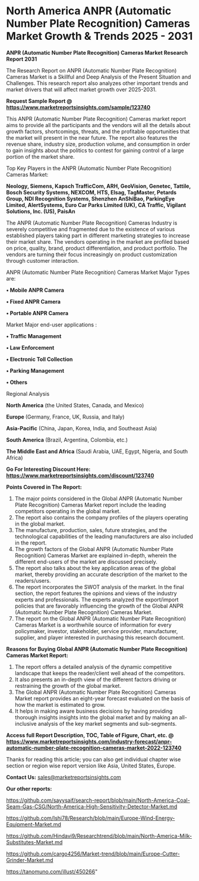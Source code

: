 # North America ANPR (Automatic Number Plate Recognition) Cameras Market Growth & Trends 2025 - 2031

<strong>ANPR (Automatic Number Plate Recognition) Cameras Market Research Report 2031</strong>

The Research Report on ANPR (Automatic Number Plate Recognition) Cameras Market is a Skillful and Deep Analysis of the Present Situation and Challenges. This research report also analyzes other important trends and market drivers that will affect market growth over 2025-2031.

<strong>Request Sample Report @ <a href=https://www.marketreportsinsights.com/sample/123740>https://www.marketreportsinsights.com/sample/123740</a></strong>

This ANPR (Automatic Number Plate Recognition) Cameras market report aims to provide all the participants and the vendors will all the details about growth factors, shortcomings, threats, and the profitable opportunities that the market will present in the near future. The report also features the revenue share, industry size, production volume, and consumption in order to gain insights about the politics to contest for gaining control of a large portion of the market share.

Top Key Players in the ANPR (Automatic Number Plate Recognition) Cameras Market:

<strong>Neology, Siemens, Kapsch TrafficCom, ARH, GeoVision, Genetec, Tattile, Bosch Security Systems, NEXCOM, HTS, Elsag, TagMaster, Petards Group, NDI Recognition Systems, Shenzhen AnShiBao, ParkingEye Limited, AlertSystems, Euro Car Parks Limited (UK), CA Traffic, Vigilant Solutions, Inc. (US), PaisAn</strong>

The ANPR (Automatic Number Plate Recognition) Cameras Industry is severely competitive and fragmented due to the existence of various established players taking part in different marketing strategies to increase their market share. The vendors operating in the market are profiled based on price, quality, brand, product differentiation, and product portfolio. The vendors are turning their focus increasingly on product customization through customer interaction.

ANPR (Automatic Number Plate Recognition) Cameras Market Major Types are:

<strong>• Mobile ANPR Camera

• Fixed ANPR Camera

• Portable ANPR Camera</strong>

Market Major end-user applications :

<strong>• Traffic Management

• Law Enforcement

• Electronic Toll Collection

• Parking Management

• Others</strong>

Regional Analysis

</u><strong><b>North America</b></strong> (the United States, Canada, and Mexico)

<strong><b>Europe </b></strong>(Germany, France, UK, Russia, and Italy)

<strong><b>Asia-Pacific</b></strong> (China, Japan, Korea, India, and Southeast Asia)

<strong><b>South America</b></strong> (Brazil, Argentina, Colombia, etc.)

<strong><b>The Middle East and Africa</b></strong> (Saudi Arabia, UAE, Egypt, Nigeria, and South Africa)

<strong>Go For Interesting Discount Here: <a href=https://www.marketreportsinsights.com/discount/123740>https://www.marketreportsinsights.com/discount/123740</a></strong>

<strong>Points Covered in The Report:</strong>
<ol>
  <li>The major points considered in the Global ANPR (Automatic Number Plate Recognition) Cameras Market report include the leading competitors operating in the global market.</li>
  <li>The report also contains the company profiles of the players operating in the global market.</li>
  <li>The manufacture, production, sales, future strategies, and the technological capabilities of the leading manufacturers are also included in the report.</li>
  <li>The growth factors of the Global ANPR (Automatic Number Plate Recognition) Cameras Market are explained in-depth, wherein the different end-users of the market are discussed precisely.</li>
  <li>The report also talks about the key application areas of the global market, thereby providing an accurate description of the market to the readers/users.</li>
  <li>The report incorporates the SWOT analysis of the market. In the final section, the report features the opinions and views of the industry experts and professionals. The experts analyzed the export/import policies that are favorably influencing the growth of the Global ANPR (Automatic Number Plate Recognition) Cameras Market.</li>
  <li>The report on the Global ANPR (Automatic Number Plate Recognition) Cameras Market is a worthwhile source of information for every policymaker, investor, stakeholder, service provider, manufacturer, supplier, and player interested in purchasing this research document.</li>
</ol>
<strong>Reasons for Buying Global ANPR (Automatic Number Plate Recognition) Cameras Market Report:</strong>

<ol>
  <li>The report offers a detailed analysis of the dynamic competitive landscape that keeps the reader/client well ahead of the competitors.</li>
  <li>It also presents an in-depth view of the different factors driving or restraining the growth of the global market.</li>
  <li>The Global ANPR (Automatic Number Plate Recognition) Cameras Market report provides an eight-year forecast evaluated on the basis of how the market is estimated to grow.</li>
  <li>It helps in making aware business decisions by having providing thorough insights insights into the global market and by making an all-inclusive analysis of the key market segments and sub-segments.</li>
</ol>
<strong>Access full Report Description, TOC, Table of Figure, Chart, etc. @ <a href=https://www.marketreportsinsights.com/industry-forecast/anpr-automatic-number-plate-recognition-cameras-market-2022-123740>https://www.marketreportsinsights.com/industry-forecast/anpr-automatic-number-plate-recognition-cameras-market-2022-123740</a></strong>


Thanks for reading this article; you can also get individual chapter wise section or region wise report version like Asia, United States, Europe.

<strong>Contact Us:</strong>
sales@marketreportsinsights.com

<strong>Our other reports:</strong>

<a href=https://github.com/sayysaif/search-report/blob/main/North-America-Coal-Seam-Gas-CSG/North-America-High-Sensitivity-Detector-Market.md>https://github.com/sayysaif/search-report/blob/main/North-America-Coal-Seam-Gas-CSG/North-America-High-Sensitivity-Detector-Market.md</a>

<a href=https://github.com/Ishi78/Research/blob/main/Europe-Wind-Energy-Equipment-Market.md>https://github.com/Ishi78/Research/blob/main/Europe-Wind-Energy-Equipment-Market.md</a>

<a href=https://github.com/Hindavi9/Researchtrend/blob/main/North-America-Milk-Substitutes-Market.md>https://github.com/Hindavi9/Researchtrend/blob/main/North-America-Milk-Substitutes-Market.md</a>

<a href=https://github.com/cargo4256/Market-trend/blob/main/Europe-Cutter-Grinder-Market.md>https://github.com/cargo4256/Market-trend/blob/main/Europe-Cutter-Grinder-Market.md</a>

<a href=https://tanomuno.com/illust/450266>https://tanomuno.com/illust/450266</a>"
